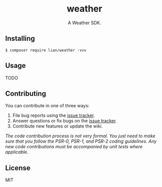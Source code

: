 <h1 align="center"> weather </h1>

<p align="center"> A Weather SDK.</p>


## Installing

```shell
$ composer require lian/weather -vvv
```

## Usage

TODO

## Contributing

You can contribute in one of three ways:

1. File bug reports using the [issue tracker](https://github.com/lian/weather/issues).
2. Answer questions or fix bugs on the [issue tracker](https://github.com/lian/weather/issues).
3. Contribute new features or update the wiki.

_The code contribution process is not very formal. You just need to make sure that you follow the PSR-0, PSR-1, and PSR-2 coding guidelines. Any new code contributions must be accompanied by unit tests where applicable._

## License

MIT